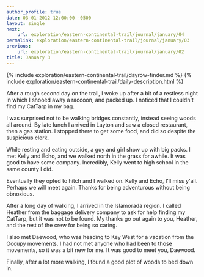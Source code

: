 ```yaml
---
author_profile: true
date: 03-01-2012 12:00:00 -0500
layout: single
next:
    url: exploration/eastern-continental-trail/journal/january/04
permalink: exploration/eastern-continental-trail/journal/january/03
previous:
    url: exploration/eastern-continental-trail/journal/january/02
title: January 3
---
```

{% include exploration/eastern-continental-trail/dayrow-finder.md %}
{% include exploration/eastern-continental-trail/daily-description.html %}

After a rough second day on the trail, I woke up after a bit of a restless night in which I shooed away a raccoon, and packed up. I noticed that I couldn't find my CatTarp in my bag.

I was surprised not to be walking bridges constantly, instead seeing woods all around. By late lunch I arrived in Layton and saw a closed restaurant, then a gas station. I stopped there to get some food, and did so despite the suspicious clerk.

While resting and eating outside, a guy and girl show up with big packs. I met Kelly and Echo, and we walked north in the grass for awhile. It was good to have some company. Incredibly, Kelly went to high school in the same county I did.

Eventually they opted to hitch and I walked on. Kelly and Echo, I'll miss y'all. Perhaps we will meet again. Thanks for being adventurous without being obnoxious.

After a long day of walking, I arrived in the Islamorada region. I called Heather from the baggage delivery company to ask for help finding my CatTarp, but it was not to be found. My thanks go out again to you, Heather, and the rest of the crew for being so caring.

I also met Daewood, who was heading to Key West for a vacation from the Occupy movements. I had not met anyone who had been to those movements, so it was a bit new for me. It was good to meet you, Daewood.

Finally, after a lot more walking, I found a good plot of woods to bed down in.
